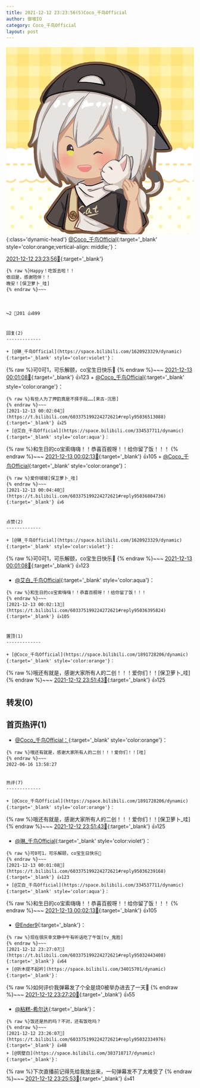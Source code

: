 ```yaml
---
title: 2021-12-12 23:23:56(5)Coco_千鸟Official
author: 御坂IO
category: Coco_千鸟Official
layout: post
---
```


![img](/images/85e485bc0dbd0cde4d15f24d7cffe9704618ad10.jpg){:class='dynamic-head'}
[@Coco_千鸟Official](https://space.bilibili.com/1891728206/dynamic){:target='_blank' style='color:orange;vertical-align: middle;'}：

[2021-12-12 23:23:56🔗](https://t.bilibili.com/603375199224272621){:target='_blank'}

~~~
{% raw %}Happy！吃饭去啦！！
依旧是，感谢陪伴！！
晚安！[保卫萝卜_哇]
{% endraw %}~~~



↪️2 💬201 👍899


回复(2)
-------------

+ [@琳_千鸟Official](https://space.bilibili.com/1620923329/dynamic){:target='_blank' style='color:violet'}：
~~~
{% raw %}可0可1，可乐解颐，co宝生日快乐🎊
{% endraw %}~~~
[2021-12-13 00:01:08🔗](https://t.bilibili.com/603375199224272621#reply95036239168){:target='_blank'} 👍123
    + [@Coco_千鸟Official](https://space.bilibili.com/1891728206/dynamic){:target='_blank' style='color:orange'}：
~~~
{% raw %}有些人为了押韵真是不择手段……[来古-沉思]
{% endraw %}~~~
[2021-12-13 00:02:04🔗](https://t.bilibili.com/603375199224272621#reply95036513088){:target='_blank'} 👍25
+ [@艾白_千鸟Official](https://space.bilibili.com/334537711/dynamic){:target='_blank' style='color:aqua'}：
~~~
{% raw %}和生日的co宝索嗨嗨！！恭喜百舰呀！！给你留了饭！！！
{% endraw %}~~~
[2021-12-13 00:02:13🔗](https://t.bilibili.com/603375199224272621#reply95036395824){:target='_blank'} 👍105
    + [@Coco_千鸟Official](https://space.bilibili.com/1891728206/dynamic){:target='_blank' style='color:orange'}：
~~~
{% raw %}爱你啵啵[保卫萝卜_哇]
{% endraw %}~~~
[2021-12-13 00:04:40🔗](https://t.bilibili.com/603375199224272621#reply95036804736){:target='_blank'} 👍6


点赞(2)
-------------

+ [@琳_千鸟Official](https://space.bilibili.com/1620923329/dynamic){:target='_blank' style='color:violet'}：
~~~
{% raw %}可0可1，可乐解颐，co宝生日快乐🎊
{% endraw %}~~~
[2021-12-13 00:01:08🔗](https://t.bilibili.com/603375199224272621#reply95036239168){:target='_blank'} 👍123
+ [@艾白_千鸟Official](https://space.bilibili.com/334537711/dynamic){:target='_blank' style='color:aqua'}：
~~~
{% raw %}和生日的co宝索嗨嗨！！恭喜百舰呀！！给你留了饭！！！
{% endraw %}~~~
[2021-12-13 00:02:13🔗](https://t.bilibili.com/603375199224272621#reply95036395824){:target='_blank'} 👍105


置顶(1)
-------------

+ [@Coco_千鸟Official](https://space.bilibili.com/1891728206/dynamic){:target='_blank' style='color:orange'}：
~~~
{% raw %}哦还有就是，感谢大家所有人的二创！！！爱你们！！[保卫萝卜_哇]
{% endraw %}~~~
[2021-12-12 23:51:43🔗](https://t.bilibili.com/603375199224272621#reply95035295536){:target='_blank'} 👍125


转发(0)
-------------



首页热评(1)
-------------

+ [@Coco_千鸟Official：](https://space.bilibili.com/1891728206/dynamic){:target='_blank' style='color:orange'}：
~~~
{% raw %}哦还有就是，感谢大家所有人的二创！！！爱你们！！[哇]
{% endraw %}~~~
2022-06-16 13:58:27


热评(7)
-------------

+ [@Coco_千鸟Official](https://space.bilibili.com/1891728206/dynamic){:target='_blank' style='color:orange'}：
~~~
{% raw %}哦还有就是，感谢大家所有人的二创！！！爱你们！！[保卫萝卜_哇]
{% endraw %}~~~
[2021-12-12 23:51:43🔗](https://t.bilibili.com/603375199224272621#reply95035295536){:target='_blank'} 👍125
+ [@琳_千鸟Official](https://space.bilibili.com/1620923329/dynamic){:target='_blank' style='color:violet'}：
~~~
{% raw %}可0可1，可乐解颐，co宝生日快乐🎊
{% endraw %}~~~
[2021-12-13 00:01:08🔗](https://t.bilibili.com/603375199224272621#reply95036239168){:target='_blank'} 👍123
+ [@艾白_千鸟Official](https://space.bilibili.com/334537711/dynamic){:target='_blank' style='color:aqua'}：
~~~
{% raw %}和生日的co宝索嗨嗨！！恭喜百舰呀！！给你留了饭！！！
{% endraw %}~~~
[2021-12-13 00:02:13🔗](https://t.bilibili.com/603375199224272621#reply95036395824){:target='_blank'} 👍105
+ [@Ender9](https://space.bilibili.com/1986662/dynamic){:target='_blank'}：
~~~
{% raw %}现在很庆幸文静中午有听话吃了午饭[tv_鬼脸]
{% endraw %}~~~
[2021-12-12 23:27:07🔗](https://t.bilibili.com/603375199224272621#reply95032443408){:target='_blank'} 👍64
+ [@折木提不起衿](https://space.bilibili.com/34015701/dynamic){:target='_blank'}：
~~~
{% raw %}如何评价我弹幕发了个全是烧0被举办进去了一天🤡
{% endraw %}~~~
[2021-12-12 23:27:20🔗](https://t.bilibili.com/603375199224272621#reply95032451760){:target='_blank'} 👍55
+ [@粘糕-希尔达](https://space.bilibili.com/174003280/dynamic){:target='_blank'}：
~~~
{% raw %}饭还是热的吗？不对，还有饭吃吗？
{% endraw %}~~~
[2021-12-12 23:26:07🔗](https://t.bilibili.com/603375199224272621#reply95032334976){:target='_blank'} 👍48
+ [@筑壁白](https://space.bilibili.com/383718717/dynamic){:target='_blank'}：
~~~
{% raw %}下次直播前记得先给我放出来，一句弹幕发不了太难受了
{% endraw %}~~~
[2021-12-12 23:25:53🔗](https://t.bilibili.com/603375199224272621#reply95032234736){:target='_blank'} 👍41


